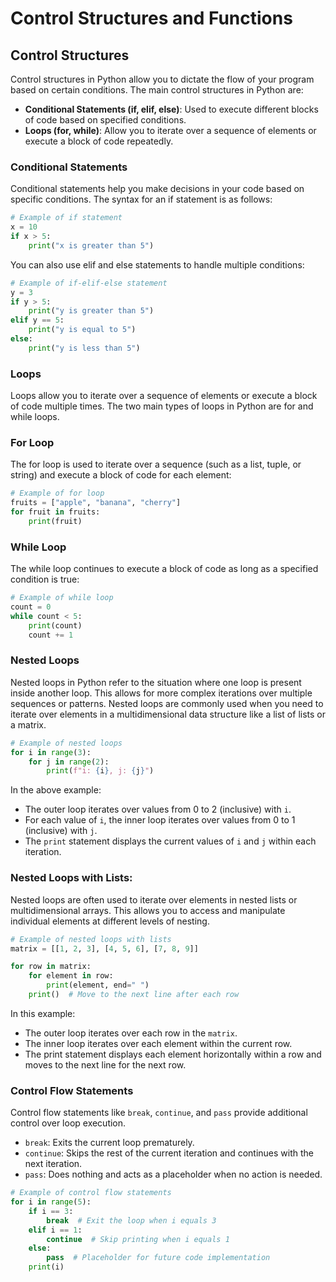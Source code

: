 # Control Structures and Functions

## Control Structures
Control structures in Python allow you to dictate the flow of your program based on certain conditions. The main control structures in Python are:
 - **Conditional Statements (if, elif, else)**: Used to execute different blocks of code based on specified conditions.
 - **Loops (for, while)**: Allow you to iterate over a sequence of elements or execute a block of code repeatedly.

### Conditional Statements
Conditional statements help you make decisions in your code based on specific conditions. The syntax for an if statement is as follows:
```python
# Example of if statement
x = 10
if x > 5:
    print("x is greater than 5")
```

You can also use elif and else statements to handle multiple conditions:
```python
# Example of if-elif-else statement
y = 3
if y > 5:
    print("y is greater than 5")
elif y == 5:
    print("y is equal to 5")
else:
    print("y is less than 5")
```

### Loops
Loops allow you to iterate over a sequence of elements or execute a block of code multiple times. The two main types of loops in Python are for and while loops.

### For Loop
The for loop is used to iterate over a sequence (such as a list, tuple, or string) and execute a block of code for each element:
```python
# Example of for loop
fruits = ["apple", "banana", "cherry"]
for fruit in fruits:
    print(fruit)
```

### While Loop
The while loop continues to execute a block of code as long as a specified condition is true:
```python
# Example of while loop
count = 0
while count < 5:
    print(count)
    count += 1
```

### Nested Loops
Nested loops in Python refer to the situation where one loop is present inside another loop. This allows for more complex iterations over multiple sequences or patterns. Nested loops are commonly used when you need to iterate over elements in a multidimensional data structure like a list of lists or a matrix.
```python
# Example of nested loops
for i in range(3):
    for j in range(2):
        print(f"i: {i}, j: {j}")
```

In the above example:
 - The outer loop iterates over values from 0 to 2 (inclusive) with `i`.
 - For each value of `i`, the inner loop iterates over values from 0 to 1 (inclusive) with `j`.
 - The `print` statement displays the current values of `i` and `j` within each iteration.

### Nested Loops with Lists:
Nested loops are often used to iterate over elements in nested lists or multidimensional arrays. This allows you to access and manipulate individual elements at different levels of nesting.
```python
# Example of nested loops with lists
matrix = [[1, 2, 3], [4, 5, 6], [7, 8, 9]]

for row in matrix:
    for element in row:
        print(element, end=" ")
    print()  # Move to the next line after each row
```

In this example:
 - The outer loop iterates over each row in the `matrix`.
 - The inner loop iterates over each element within the current row.
 - The print statement displays each element horizontally within a row and moves to the next line for the next row.

### Control Flow Statements
Control flow statements like `break`, `continue`, and `pass` provide additional control over loop execution.
 - `break`: Exits the current loop prematurely.
 - `continue`: Skips the rest of the current iteration and continues with the next iteration.
 - `pass`: Does nothing and acts as a placeholder when no action is needed.
```python
# Example of control flow statements
for i in range(5):
    if i == 3:
        break  # Exit the loop when i equals 3
    elif i == 1:
        continue  # Skip printing when i equals 1
    else:
        pass  # Placeholder for future code implementation
    print(i)
```